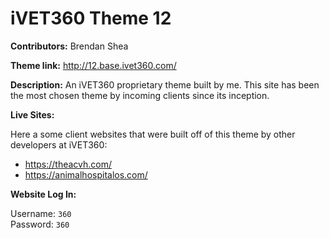 # iVET360 Theme 12

**Contributors:** Brendan Shea

**Theme link:** http://12.base.ivet360.com/

**Description:** An iVET360 proprietary theme built by me. This site has been the most chosen theme by incoming clients since its inception.

**Live Sites:**

Here a some client websites that were built off of this theme by other developers at iVET360:

* https://theacvh.com/
* https://animalhospitalos.com/

**Website Log In:**

Username: `360`<br />Password: `360`

